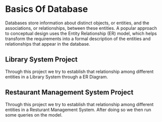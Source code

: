 # Basics Of Database
Databases store information about distinct objects, or entities, and the associations, or relationships, between these entities. A popular approach to conceptual design uses the Entity Relationship (ER) model, which helps transform the requirements into a formal description of the entities and relationships that appear in the database.

## Library System Project
Through this project we try to establish that relationship among different entities in a Library System through a ER Diagram.

## Restaurant Management System Project
Through this project we try to establish that relationship among different entities in a Resturant Management System. 
After doing so we then run some queries on the model. 
